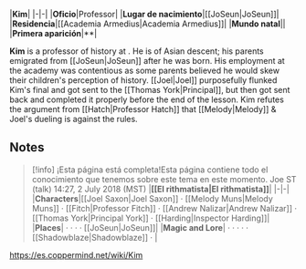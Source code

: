|**Kim**|
|-|-|
|**Oficio**|Professor|
|**Lugar de nacimiento**|[[JoSeun\|JoSeun]]|
|**Residencia**|[[Academia Armedius\|Academia Armedius]]|
|**Mundo natal**||
|**Primera aparición**|**|

**Kim** is a professor of history at .
He is of Asian descent; his parents emigrated from [[JoSeun\|JoSeun]] after he was born. His employment at the academy was contentious as some parents believed he would skew their children's perception of history.
[[Joel\|Joel]] purposefully flunked Kim's final and got sent to the [[Thomas York\|Principal]], but then got sent back and completed it properly before the end of the lesson.
Kim refutes the argument from [[Hatch\|Professor Hatch]] that [[Melody\|Melody]] & Joel's dueling is against the rules.

## Notes

> [!info] ¡Esta página está completa!Esta página contiene todo el conocimiento que tenemos sobre este tema en este momento.
Joe ST (talk) 14:27, 2 July 2018 (MST)
|**[[El rithmatista\|El rithmatista]]**|
|-|-|
|**Characters**|[[Joel Saxon\|Joel Saxon]] · [[Melody Muns\|Melody Muns]] · [[Fitch\|Professor Fitch]] · [[Andrew Nalizar\|Andrew Nalizar]] · [[Thomas York\|Principal York]] · [[Harding\|Inspector Harding]]|
|**Places**| ·  ·  ·  · [[JoSeun\|JoSeun]]|
|**Magic and Lore**| ·  ·  ·  ·  · [[Shadowblaze\|Shadowblaze]] · |



https://es.coppermind.net/wiki/Kim